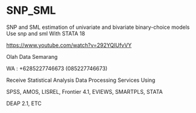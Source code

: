 # SNP_SML
SNP and SML estimation of univariate and bivariate binary-choice models Use snp and sml With STATA 18

https://www.youtube.com/watch?v=292YQIUfvVY

Olah Data Semarang

WA : +6285227746673 (085227746673)

Receive Statistical Analysis Data Processing Services Using

SPSS, AMOS, LISREL, Frontier 4.1, EVIEWS, SMARTPLS, STATA

DEAP 2.1, ETC
